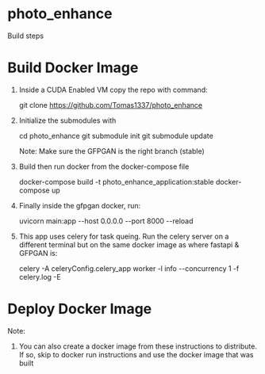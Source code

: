 # photo_enhance

Build steps

# Build Docker Image
1. Inside a CUDA Enabled VM copy the repo with command:
    
    git clone https://github.com/Tomas1337/photo_enhance

2. Initialize the submodules with

    cd photo_enhance
    git submodule init
    git submodule update

    Note: Make sure the GFPGAN is the right branch (stable)

3. Build then run docker from the docker-compose file

    docker-compose build -t photo_enhance_application:stable
    docker-compose up

4. Finally inside the gfpgan docker, run:

    uvicorn main:app --host 0.0.0.0 --port 8000 --reload

5. This app uses celery for task queing. Run the celery server on a different terminal but on the same docker image as where fastapi & GFPGAN is:

    celery -A celeryConfig.celery_app worker -l info --concurrency 1 -f celery.log -E


# Deploy Docker Image
Note:
1. You can also create a docker image from these instructions to distribute. If so, skip to docker run instructions and use the docker image that was built